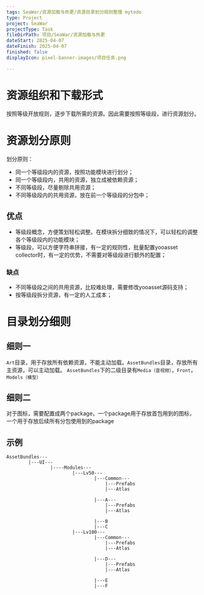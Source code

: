 ```yaml
---
tags: SeaWar/资源加载与热更/资源目录划分规则整理 mytodo
type: Project
project: SeaWar
projectType: Task
fileDirPath: 项目/SeaWar/资源加载与热更
dateStart: 2025-04-07
dateFinish: 2025-04-07
finished: false
displayIcon: pixel-banner-images/项目任务.png

---
```

# 资源组织和下载形式
按照等级开放规则，逐步下载所需的资源。因此需要按照等级段，进行资源划分。
# 资源划分原则
划分原则：
- 同一个等级段内的资源，按照功能模块进行划分；
- 同一个等级段内，共用的资源，独立成被依赖资源；
- 不同等级段，尽量剔除共用资源；
- 不同等级段内的共用资源，放在前一个等级段的分包中；
## 优点
- 等级段概念，方便策划轻松调整。在模块拆分细致的情况下，可以轻松的调整各个等级段内的功能模块；
- 等级段，可以方便字符串拼接，有一定的规则性，批量配置yooasset collector时，有一定的优势，不需要对等级段进行额外的配置；
### 缺点
- 不同等级段之间的共用资源，比较难处理，需要修改yooasset源码支持；
- 按等级段拆分资源，有一定的人工成本；
# 目录划分细则
## 细则一
`Art`目录，用于存放所有依赖资源，不能主动加载。`AssetBundles`目录，存放所有主资源，可以主动加载。
`AssetBundles`下的二级目录有`Media（音视频）`，`Front`，`Models（模型）`
## 细则二
对于图标，需要配置成两个package，一个package用于存放首包用到的图标，一个用于存放后续所有分包使用到的package
## 示例
```CSharp
AssetBundles---
        |---UI---
                |----Modules---
                        |---Lv50---
                                |---Common---
	                                |---Prefabs
	                                |---Atlas
        
                                |---A---
                                    |---Prefabs
                                    |---Atlas
                                 
                                |---B
                                |---C
                        |---Lv100---
                                |---Common---
	                                |---Prefabs
	                                |---Atlas
	                            
                                |---D---
                                    |---Prefabs
                                    |---Atlas
                                
                                |---E
                                |---F
```
                                
                   






